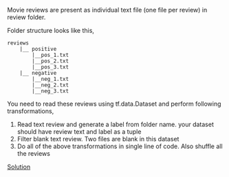 Movie reviews are present as individual text file (one file per review) in review folder. 

Folder structure looks like this,
```
reviews
    |__ positive
        |__pos_1.txt
        |__pos_2.txt
        |__pos_3.txt
    |__ negative
        |__neg_1.txt
        |__neg_2.txt
        |__neg_3.txt
```   
You need to read these reviews using tf.data.Dataset and perform following transformations,

1. Read text review and generate a label from folder name. your dataset should have review text and label as a tuple
1. Filter blank text review. Two files are blank in this dataset
1. Do all of the above transformations in single line of code. Also shuffle all the reviews

[Solution](https://github.com/codebasics/deep-learning-keras-tf-tutorial/tree/master/44_tf_data_pipeline/Exercise/tf_data_pipeline_exercise_solution.ipynb)